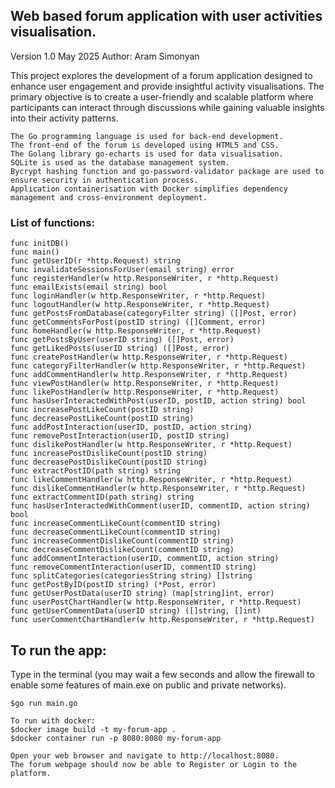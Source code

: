 ## Web based forum application with user activities visualisation. 
Version 1.0 May 2025
Author: Aram Simonyan 

This project explores the development of a forum application designed to enhance user engagement and provide insightful activity visualisations. The primary objective is to create a user-friendly and scalable platform where participants can interact through discussions while gaining valuable insights into their activity patterns.

    The Go programming language is used for back-end development.
    The front-end of the forum is developed using HTML5 and CSS.
    The Golang library go-echarts is used for data visualisation.
    SQLite is used as the database management system.
    Bycrypt hashing function and go-password-validator package are used to ensure security in authentication process.
    Application containerisation with Docker simplifies dependency management and cross-environment deployment.

### List of functions:
    func initDB()
    func main()
    func getUserID(r *http.Request) string 
    func invalidateSessionsForUser(email string) error
    func registerHandler(w http.ResponseWriter, r *http.Request)
    func emailExists(email string) bool
    func loginHandler(w http.ResponseWriter, r *http.Request)
    func logoutHandler(w http.ResponseWriter, r *http.Request)
    func getPostsFromDatabase(categoryFilter string) ([]Post, error) 
    func getCommentsForPost(postID string) ([]Comment, error) 
    func homeHandler(w http.ResponseWriter, r *http.Request)
    func getPostsByUser(userID string) ([]Post, error)
    func getLikedPosts(userID string) ([]Post, error) 
    func createPostHandler(w http.ResponseWriter, r *http.Request)
    func categoryFilterHandler(w http.ResponseWriter, r *http.Request)
    func addCommentHandler(w http.ResponseWriter, r *http.Request)
    func viewPostHandler(w http.ResponseWriter, r *http.Request)
    func likePostHandler(w http.ResponseWriter, r *http.Request)
    func hasUserInteractedWithPost(userID, postID, action string) bool 
    func increasePostLikeCount(postID string)
    func decreasePostLikeCount(postID string)
    func addPostInteraction(userID, postID, action string) 
    func removePostInteraction(userID, postID string)
    func dislikePostHandler(w http.ResponseWriter, r *http.Request)
    func increasePostDislikeCount(postID string) 
    func decreasePostDislikeCount(postID string)
    func extractPostID(path string) string 
    func likeCommentHandler(w http.ResponseWriter, r *http.Request) 
    func dislikeCommentHandler(w http.ResponseWriter, r *http.Request)
    func extractCommentID(path string) string
    func hasUserInteractedWithComment(userID, commentID, action string) bool 
    func increaseCommentLikeCount(commentID string) 
    func decreaseCommentLikeCount(commentID string)
    func increaseCommentDislikeCount(commentID string) 
    func decreaseCommentDislikeCount(commentID string) 
    func addCommentInteraction(userID, commentID, action string) 
    func removeCommentInteraction(userID, commentID string) 
    func splitCategories(categoriesString string) []string
    func getPostByID(postID string) (*Post, error)
    func getUserPostData(userID string) (map[string]int, error)
    func userPostChartHandler(w http.ResponseWriter, r *http.Request) 
    func getUserCommentData(userID string) ([]string, []int)
    func userCommentChartHandler(w http.ResponseWriter, r *http.Request)

## To run the app:

Type in the terminal (you may wait a few seconds and allow the firewall to enable some features of main.exe on public and private networks).

    $go run main.go   

    To run with docker:
    $docker image build -t my-forum-app .  
    $docker container run -p 8080:8080 my-forum-app

    Open your web browser and navigate to http://localhost:8080.
    The forum webpage should now be able to Register or Login to the platform.